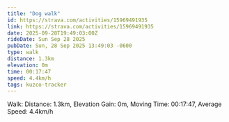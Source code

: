 ```yaml
---
title: "Dog walk"
id: https://strava.com/activities/15969491935
link: https://strava.com/activities/15969491935
date: 2025-09-28T19:49:03:00Z
rideDate: Sun Sep 28 2025
pubDate: Sun, 28 Sep 2025 13:49:03 -0600
type: walk
distance: 1.3km
elevation: 0m
time: 00:17:47
speed: 4.4km/h
tags: kuzco-tracker
---
```

Walk: Distance: 1.3km, Elevation Gain: 0m, Moving Time: 00:17:47, Average Speed: 4.4km/h